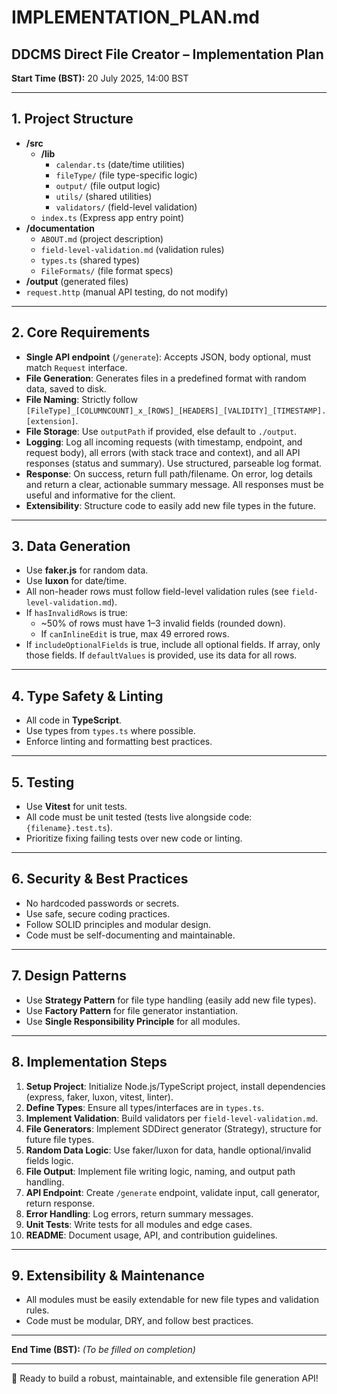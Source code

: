 # IMPLEMENTATION_PLAN.md

## DDCMS Direct File Creator – Implementation Plan

**Start Time (BST):** 20 July 2025, 14:00 BST

---

## 1. Project Structure

- **/src**
  - **/lib**
    - `calendar.ts` (date/time utilities)
    - `fileType/` (file type-specific logic)
    - `output/` (file output logic)
    - `utils/` (shared utilities)
    - `validators/` (field-level validation)
  - `index.ts` (Express app entry point)
- **/documentation**
  - `ABOUT.md` (project description)
  - `field-level-validation.md` (validation rules)
  - `types.ts` (shared types)
  - `FileFormats/` (file format specs)
- **/output** (generated files)
- `request.http` (manual API testing, do not modify)

---

## 2. Core Requirements

- **Single API endpoint** (`/generate`): Accepts JSON, body optional, must match `Request` interface.
- **File Generation**: Generates files in a predefined format with random data, saved to disk.
- **File Naming**: Strictly follow `[FileType]_[COLUMNCOUNT]_x_[ROWS]_[HEADERS]_[VALIDITY]_[TIMESTAMP].[extension]`.
- **File Storage**: Use `outputPath` if provided, else default to `./output`.
- **Logging**: Log all incoming requests (with timestamp, endpoint, and request body), all errors (with stack trace and context), and all API responses (status and summary). Use structured, parseable log format.
- **Response**: On success, return full path/filename. On error, log details and return a clear, actionable summary message. All responses must be useful and informative for the client.
- **Extensibility**: Structure code to easily add new file types in the future.

---

## 3. Data Generation

- Use **faker.js** for random data.
- Use **luxon** for date/time.
- All non-header rows must follow field-level validation rules (see `field-level-validation.md`).
- If `hasInvalidRows` is true:
  - ~50% of rows must have 1–3 invalid fields (rounded down).
  - If `canInlineEdit` is true, max 49 errored rows.
- If `includeOptionalFields` is true, include all optional fields. If array, only those fields. If `defaultValues` is provided, use its data for all rows.

---

## 4. Type Safety & Linting

- All code in **TypeScript**.
- Use types from `types.ts` where possible.
- Enforce linting and formatting best practices.

---

## 5. Testing

- Use **Vitest** for unit tests.
- All code must be unit tested (tests live alongside code: `{filename}.test.ts`).
- Prioritize fixing failing tests over new code or linting.

---

## 6. Security & Best Practices

- No hardcoded passwords or secrets.
- Use safe, secure coding practices.
- Follow SOLID principles and modular design.
- Code must be self-documenting and maintainable.

---

## 7. Design Patterns

- Use **Strategy Pattern** for file type handling (easily add new file types).
- Use **Factory Pattern** for file generator instantiation.
- Use **Single Responsibility Principle** for all modules.

---

## 8. Implementation Steps

1. **Setup Project**: Initialize Node.js/TypeScript project, install dependencies (express, faker, luxon, vitest, linter).
2. **Define Types**: Ensure all types/interfaces are in `types.ts`.
3. **Implement Validation**: Build validators per `field-level-validation.md`.
4. **File Generators**: Implement SDDirect generator (Strategy), structure for future file types.
5. **Random Data Logic**: Use faker/luxon for data, handle optional/invalid fields logic.
6. **File Output**: Implement file writing logic, naming, and output path handling.
7. **API Endpoint**: Create `/generate` endpoint, validate input, call generator, return response.
8. **Error Handling**: Log errors, return summary messages.
9. **Unit Tests**: Write tests for all modules and edge cases.
10. **README**: Document usage, API, and contribution guidelines.

---

## 9. Extensibility & Maintenance

- All modules must be easily extendable for new file types and validation rules.
- Code must be modular, DRY, and follow best practices.

---

**End Time (BST):** _(To be filled on completion)_

---

:rocket: Ready to build a robust, maintainable, and extensible file generation API!

